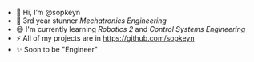 - 👋 Hi, I’m @sopkeyn
- 🌱 3rd year stunner *Mechatronics Engineering*
- 😄 I'm currently learning *Robotics 2* and *Control Systems Engineering*
- ⚡ All of my projects are in https://github.com/sopkeyn
- ✨ Soon to be "Engineer"

<!---
sopkeyn/sopkeyn is a ✨ special ✨ repository because its `README.md` (this file) appears on your GitHub profile.
You can click the Preview link to take a look at your changes.
--->
